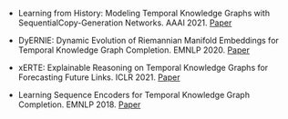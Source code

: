 * Learning from History: Modeling Temporal Knowledge Graphs with SequentialCopy-Generation Networks. AAAI 2021. [Paper](https://arxiv.org/pdf/2012.08492.pdf)

* DyERNIE: Dynamic Evolution of Riemannian Manifold Embeddings for Temporal Knowledge Graph Completion. EMNLP 2020. [Paper](https://www.aclweb.org/anthology/2020.emnlp-main.593/)

* xERTE: Explainable Reasoning on Temporal Knowledge Graphs for Forecasting Future Links. ICLR 2021. [Paper](https://arxiv.org/abs/2012.15537)

* Learning Sequence Encoders for Temporal Knowledge Graph Completion. EMNLP 2018. [Paper](https://www.aclweb.org/anthology/D18-1516/)
